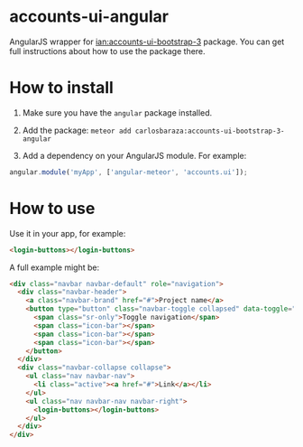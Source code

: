 # accounts-ui-angular
AngularJS wrapper for
[ian:accounts-ui-bootstrap-3](https://github.com/ianmartorell/meteor-accounts-ui-bootstrap-3)
package. You can get full instructions about how to use the package
there.

# How to install
1. Make sure you have the `angular` package installed.

2. Add the package:
`meteor add carlosbaraza:accounts-ui-bootstrap-3-angular`

3. Add a dependency on your AngularJS module. For example:
```javascript
angular.module('myApp', ['angular-meteor', 'accounts.ui']);
```

# How to use
Use it in your app, for example:
```html
<login-buttons></login-buttons>
```

A full example might be:
```html
<div class="navbar navbar-default" role="navigation">
  <div class="navbar-header">
    <a class="navbar-brand" href="#">Project name</a>
    <button type="button" class="navbar-toggle collapsed" data-toggle="collapse" data-target=".navbar-collapse">
      <span class="sr-only">Toggle navigation</span>
      <span class="icon-bar"></span>
      <span class="icon-bar"></span>
      <span class="icon-bar"></span>
    </button>
  </div>
  <div class="navbar-collapse collapse">
    <ul class="nav navbar-nav">
      <li class="active"><a href="#">Link</a></li>
    </ul>
    <ul class="nav navbar-nav navbar-right">
      <login-buttons></login-buttons>
    </ul>
  </div>
</div>
```

